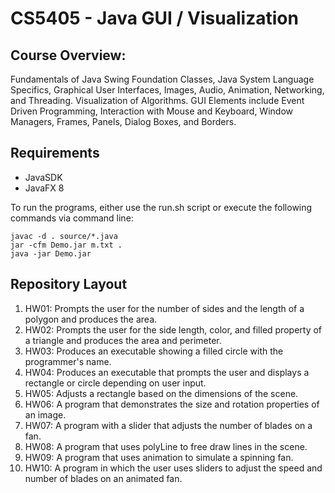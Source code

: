 # CS5405 - Java GUI / Visualization

## Course Overview: 
Fundamentals of Java Swing Foundation Classes, Java System Language Specifics, Graphical User Interfaces, Images, Audio, Animation, Networking, and Threading. Visualization of Algorithms. GUI Elements include Event Driven Programming, Interaction with Mouse and Keyboard, Window Managers, Frames, Panels, Dialog Boxes, and Borders.

## Requirements
* JavaSDK
* JavaFX 8

To run the programs, either use the run.sh script or execute the following commands via command line:
```
javac -d . source/*.java
jar -cfm Demo.jar m.txt .
java -jar Demo.jar
```


## Repository Layout

1. HW01: Prompts the user for the number of sides and the length of a polygon and produces the area.
2. HW02: Prompts the user for the side length, color, and filled property of a triangle and produces the area and perimeter.
3. HW03: Produces an executable showing a filled circle with the programmer's name.
4. HW04: Produces an executable that prompts the user and displays a rectangle or circle depending on user input.
5. HW05: Adjusts a rectangle based on the dimensions of the scene.
6. HW06: A program that demonstrates the size and rotation properties of an image.
7. HW07: A program with a slider that adjusts the number of blades on a fan.
8. HW08: A program that uses polyLine to free draw lines in the scene.
9. HW09: A  program that uses animation to simulate a spinning fan. 
10. HW10: A program in which the user uses sliders to adjust the speed and number of blades on an animated fan.


